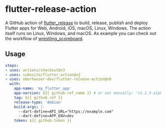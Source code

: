 # flutter-release-action

A GitHub action of [flutter_release](https://github.com/Oberhauser-Dev/flutter_release) to build, release, publish and deploy Flutter apps for Web, Android, iOS, macOS, Linux, Windows.
The action itself runs on Linux, Windows, and macOS.
As example you can check out the workflow of [wrestling_scoreboard](https://github.com/Oberhauser-Dev/wrestling_scoreboard/blob/main/.github/workflows/release.yml).

## Usage

```yaml
steps:
- uses: actions/checkout@v3
- uses: subosito/flutter-action@v2
- uses: oberhauser-dev/flutter-release-action@v0
  with:
    app-name: 'my_flutter_app'
    app-version: ${{ github.ref_name }} # or set manually: 'v1.2.3-alpha.4'
    tag: ${{ github.ref }}
    release-type: 'debian'
    build-args: |-
      --dart-define=API_URL="https://example.com"
      --dart-define=APP_ENV=dev
    token: ${{ github.token }}
```
